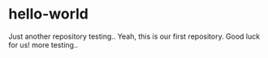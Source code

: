 # hello-world
Just another repository
testing..
Yeah, this is our first repository. Good luck for us!
more testing..
